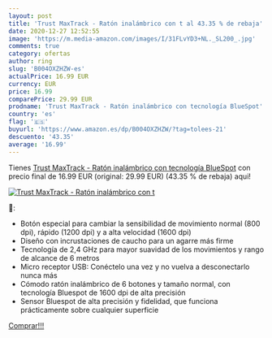 ```yaml
---
layout: post
title: 'Trust MaxTrack - Ratón inalámbrico con t al 43.35 % de rebaja'
date: 2020-12-27 12:52:55
image: 'https://m.media-amazon.com/images/I/31FLvYD3+NL._SL200_.jpg'
comments: true
category: ofertas
author: ring
slug: 'B004OXZHZW-es'
actualPrice: 16.99 EUR
currency: EUR
price: 16.99
comparePrice: 29.99 EUR
prodname: 'Trust MaxTrack - Ratón inalámbrico con tecnología BlueSpot'
country: 'es'
flag: '🇪🇸'
buyurl: 'https://www.amazon.es/dp/B004OXZHZW/?tag=tolees-21'
descuento: '43.35'
average: '16.99'
---
```


Tienes [Trust MaxTrack - Ratón inalámbrico con tecnología BlueSpot](https://www.amazon.es/dp/B004OXZHZW/?tag=tolees-21) con precio final de  16.99 EUR (original: 29.99 EUR) (43.35 %  de rebaja) aqui!

[![Trust MaxTrack - Ratón inalámbrico con t](https://m.media-amazon.com/images/I/31FLvYD3+NL._SL200_.jpg)](https://www.amazon.es/dp/B004OXZHZW/?tag=tolees-21)

🔎:

- Botón especial para cambiar la sensibilidad de movimiento normal (800 dpi), rápido (1200 dpi) y a alta velocidad (1600 dpi)
- Diseño con incrustaciones de caucho para un agarre más firme
- Tecnología de 2,4 GHz para mayor suavidad de los movimientos y rango de alcance de 6 metros
- Micro receptor USB: Conéctelo una vez y no vuelva a desconectarlo nunca más
- Cómodo ratón inalámbrico de 6 botones y tamaño normal, con tecnología Bluespot de 1600 dpi de alta precisión
- Sensor Bluespot de alta precisión y fidelidad, que funciona prácticamente sobre cualquier superficie

[Comprar!!!](https://www.amazon.es/dp/B004OXZHZW/?tag=tolees-21)
